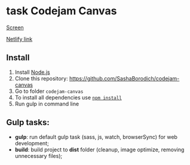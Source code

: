 # task Codejam Canvas

[Screen](https://ibb.co/NFY48Fy)

[Netlify link](https://task-codejam-canvas.netlify.com/)

## Install
1. Install [Node.js](https://nodejs.org/en/download/)
2. Clone this repository: https://github.com/SashaBorodich/codejam-canvas
3. Go to folder `codejam-canvas`  
5. To install all dependencies use [`npm install`](https://docs.npmjs.com/cli/install)  
6. Run gulp in command line

## Gulp tasks:

<ul>
	<li><strong>gulp</strong>: run default gulp task (sass, js, watch, browserSync) for web development;</li>
	<li><strong>build</strong>: build project to <strong>dist</strong> folder (cleanup, image optimize, removing unnecessary files);</li>
</ul>
